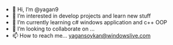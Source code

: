- 👋 Hi, I’m @yagan9
- 👀 I’m interested in develop projects and learn new stuff
- 🌱 I’m currently learning c# windows application and c++ OOP
- 💞️ I’m looking to collaborate on ...
- 📫 How to reach me... yagansoykan@windowslive.com

<!---
yagan9/yagan9 is a ✨ special ✨ repository because its `README.md` (this file) appears on your GitHub profile.
You can click the Preview link to take a look at your changes.
--->
